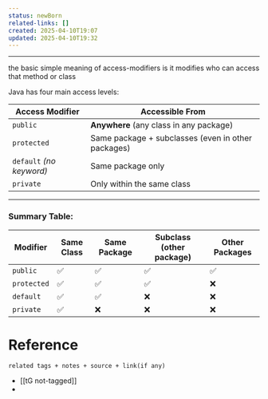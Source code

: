```yaml
---
status: newBorn
related-links: []
created: 2025-04-10T19:07
updated: 2025-04-10T19:32
---
```

---

the basic simple meaning of access-modifiers is it modifies who can access that method or class

Java has four main access levels:

|Access Modifier|Accessible From|
|---|---|
|`public`|**Anywhere** (any class in any package)|
|`protected`|Same package + subclasses (even in other packages)|
|`default` _(no keyword)_|Same package only|
|`private`|Only within the same class|

---

### Summary Table:

|Modifier|Same Class|Same Package|Subclass (other package)|Other Packages|
|---|---|---|---|---|
|`public`|✅|✅|✅|✅|
|`protected`|✅|✅|✅|❌|
|`default`|✅|✅|❌|❌|
|`private`|✅|❌|❌|❌|





# Reference
`related tags + notes + source + link(if any)`
 
- [[tG not-tagged]]
- 